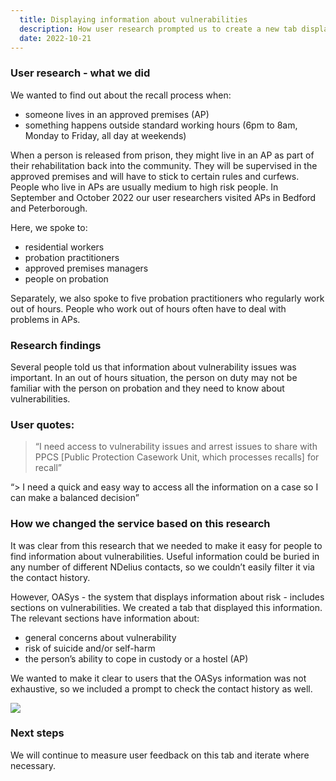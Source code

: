 ```yaml
---
  title: Displaying information about vulnerabilities
  description: How user research prompted us to create a new tab displaying vulnerability information
  date: 2022-10-21
---
```


### User research - what we did
We wanted to find out about the recall process when:
* someone lives in an approved premises (AP)
* something happens outside standard working hours (6pm to 8am, Monday to Friday, all day at weekends)

When a person is released from prison, they might live in an AP as part of their rehabilitation back into the community. They will be supervised in the approved premises and will have to stick to certain rules and curfews. People who live in APs are usually medium to high risk people.
In September and October 2022 our user researchers visited APs in Bedford and Peterborough. 

Here, we spoke to:
* residential workers
* probation practitioners
* approved premises managers
* people on probation

Separately, we also spoke to five probation practitioners who regularly work out of hours. People who work out of hours often have to deal with problems in APs.

### Research findings
Several people told us that information about vulnerability issues was important. In an out of hours situation, the person on duty may not be familiar with the person on probation and they need to know about vulnerabilities. 

### User quotes: 

> “I need access to vulnerability issues and arrest issues to share with PPCS [Public Protection Casework Unit, which processes recalls] for recall”

“> I need a quick and easy way to access all the information on a case so I can make a balanced decision”

### How we changed the service based on this research
It was clear from this research that we needed to make it easy for people to find information about vulnerabilities. Useful information could be buried in any number of different NDelius contacts, so we couldn’t easily filter it via the contact history.

However, OASys - the system that displays information about risk - includes sections on vulnerabilities. We created a tab that displayed this information. The relevant sections have information about: 
* general concerns about vulnerability
* risk of suicide and/or self-harm
* the person’s ability to cope in custody or a hostel (AP)

We wanted to make it clear to users that the OASys information was not exhaustive, so we included a prompt to check the contact history as well.

<img src="/vuln/vuln.png"/>

### Next steps
We will continue to measure user feedback on this tab and iterate where necessary.


